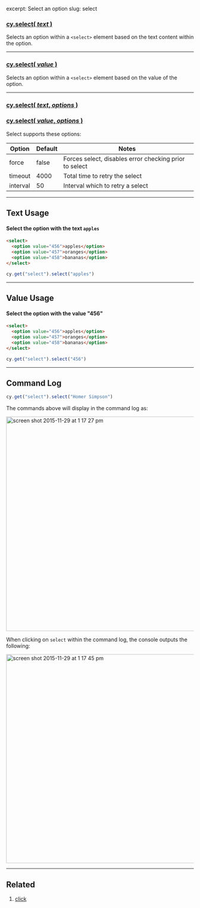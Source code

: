 excerpt: Select an option
slug: select

### [cy.select( *text* )](#text-usage)

Selects an option within a `<select>` element based on the text content within the option.

***

### [cy.select( *value* )](#value-usage)

Selects an option within a `<select>` element based on the value of the option.

***

### [cy.select( *text*, *options* )](#options-usage)
### [cy.select( *value*, *options* )](#options-usage)

Select supports these options:

Option | Default | Notes
--- | --- | ---
force | false | Forces select, disables error checking prior to select
timeout | 4000 | Total time to retry the select
interval | 50 | Interval which to retry a select

***

## Text Usage

#### Select the option with the text `apples`

```html
<select>
  <option value="456">apples</option>
  <option value="457">oranges</option>
  <option value="458">bananas</option>
</select>
```

```javascript
cy.get("select").select("apples")
```

***

## Value Usage

#### Select the option with the value "456"

```html
<select>
  <option value="456">apples</option>
  <option value="457">oranges</option>
  <option value="458">bananas</option>
</select>
```

```javascript
cy.get("select").select("456")
```

***

## Command Log

```javascript
cy.get("select").select("Homer Simpson")
```

The commands above will display in the command log as:

<img width="575" alt="screen shot 2015-11-29 at 1 17 27 pm" src="https://cloud.githubusercontent.com/assets/1271364/11459044/a2fd8fca-969b-11e5-8d23-3a118b82b5de.png">

When clicking on `select` within the command log, the console outputs the following:

<img width="560" alt="screen shot 2015-11-29 at 1 17 45 pm" src="https://cloud.githubusercontent.com/assets/1271364/11459045/a6b3bde2-969b-11e5-9357-272ea9684987.png">

***

## Related
1. [click](http://on.cypress.io/api/click)